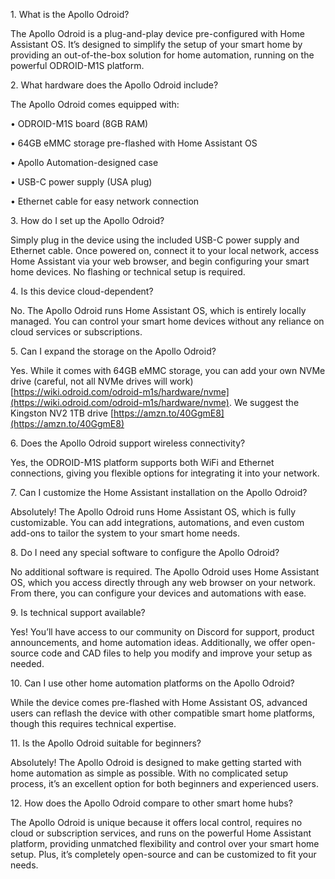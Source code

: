 1\. What is the Apollo Odroid?

The Apollo Odroid is a plug-and-play device pre-configured with Home Assistant OS. It’s designed to simplify the setup of your smart home by providing an out-of-the-box solution for home automation, running on the powerful ODROID-M1S platform.

2\. What hardware does the Apollo Odroid include?

The Apollo Odroid comes equipped with:

•	ODROID-M1S board (8GB RAM)

•	64GB eMMC storage pre-flashed with Home Assistant OS

•	Apollo Automation-designed case

•	USB-C power supply (USA plug)

•	Ethernet cable for easy network connection

3\. How do I set up the Apollo Odroid?

Simply plug in the device using the included USB-C power supply and Ethernet cable. Once powered on, connect it to your local network, access Home Assistant via your web browser, and begin configuring your smart home devices. No flashing or technical setup is required.

4\. Is this device cloud-dependent?

No. The Apollo Odroid runs Home Assistant OS, which is entirely locally managed. You can control your smart home devices without any reliance on cloud services or subscriptions.

5\. Can I expand the storage on the Apollo Odroid?

Yes. While it comes with 64GB eMMC storage, you can add your own NVMe drive (careful, not all NVMe drives will work) [https://wiki.odroid.com/odroid-m1s/hardware/nvme](https://wiki.odroid.com/odroid-m1s/hardware/nvme). We suggest the Kingston NV2 1TB drive [https://amzn.to/40GgmE8](https://amzn.to/40GgmE8)

6\. Does the Apollo Odroid support wireless connectivity?

Yes, the ODROID-M1S platform supports both WiFi and Ethernet connections, giving you flexible options for integrating it into your network.

7\. Can I customize the Home Assistant installation on the Apollo Odroid?

Absolutely! The Apollo Odroid runs Home Assistant OS, which is fully customizable. You can add integrations, automations, and even custom add-ons to tailor the system to your smart home needs.

8\. Do I need any special software to configure the Apollo Odroid?

No additional software is required. The Apollo Odroid uses Home Assistant OS, which you access directly through any web browser on your network. From there, you can configure your devices and automations with ease.

9\. Is technical support available?

Yes! You’ll have access to our community on Discord for support, product announcements, and home automation ideas. Additionally, we offer open-source code and CAD files to help you modify and improve your setup as needed.

10\. Can I use other home automation platforms on the Apollo Odroid?

While the device comes pre-flashed with Home Assistant OS, advanced users can reflash the device with other compatible smart home platforms, though this requires technical expertise.

11\. Is the Apollo Odroid suitable for beginners?

Absolutely! The Apollo Odroid is designed to make getting started with home automation as simple as possible. With no complicated setup process, it’s an excellent option for both beginners and experienced users.

12\. How does the Apollo Odroid compare to other smart home hubs?

The Apollo Odroid is unique because it offers local control, requires no cloud or subscription services, and runs on the powerful Home Assistant platform, providing unmatched flexibility and control over your smart home setup. Plus, it’s completely open-source and can be customized to fit your needs.